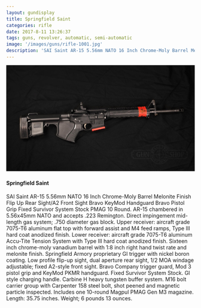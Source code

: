 ```yaml
---
layout: gundisplay
title: Springfield Saint
categories: rifle
date: 2017-8-11 13:26:37
tags: guns, revolver, automatic, semi-automatic
image: '/images/guns/rifle-1001.jpg'
description: 'SAI Saint AR-15 5.56mm NATO 16 Inch Chrome-Moly Barrel Melonite Finish Flip Up Rear Sight/A2 Front Sight Bravo KeyMod Handguard Bravo Pistol Grip Fixed Survivor System Stock PMAG 10 Round.'
---
```


<div>
<img src="/images/guns/rifle-1001.jpg" alt="Springfield" />
</div>

#### Springfield Saint  
SAI Saint AR-15 5.56mm NATO 16 Inch Chrome-Moly Barrel Melonite Finish Flip Up Rear Sight/A2 Front Sight Bravo KeyMod Handguard Bravo Pistol Grip Fixed Survivor System Stock PMAG 10 Round. AR-15 chambered in 5.56x45mm NATO and accepts .223 Remington. Direct impingement mid-length gas system; .750 diameter gas block. Upper receiver: aircraft grade 7075-T6 aluminum flat top with forward assist and M4 feed ramps, Type III hard coat anodized finish. Lower receiver: aircraft grade 7075-T6 aluminum Accu-Tite Tension System with Type III hard coat anodized finish. Sixteen inch chrome-moly vanadium barrel with 1:8 inch right hand twist rate and melonite finish. Springfield Armory proprietary GI trigger with nickel boron coating. Low profile flip-up sight, dual aperture rear sight, 1/2 MOA windage adjustable; fixed A2-style front sight. Bravo Company trigger guard, Mod 3 pistol grip and KeyMod PKMR handguard. Fixed Survivor System Stock. GI style charging handle. Carbine H heavy tungsten buffer system. M16 bolt carrier group with Carpenter 158 steel bolt, shot peened and magnetic particle inspected. Includes one 10-round Magpul PMAG Gen M3 magazine. Length: 35.75 inches. Weight; 6 pounds 13 ounces.
